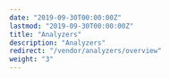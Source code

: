 ```yaml
---
date: "2019-09-30T00:00:00Z"
lastmod: "2019-09-30T00:00:00Z"
title: "Analyzers"
description: "Analyzers"
redirect: "/vendor/analyzers/overview"
weight: "3"
---
```


